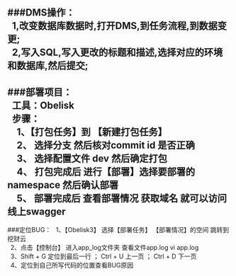 ###DMS操作：  
&ensp;1,改变数据库数据时,打开DMS,到任务流程,到数据变更;   
&ensp;2,写入SQL,写入更改的标题和描述,选择对应的环境和数据库,然后提交;  
--- 
###部署项目：  
&ensp;工具：Obelisk  
&ensp;步骤：  
&ensp;&ensp;1、【打包任务】到 【新建打包任务】  
&ensp;&ensp;2、 选择分支 然后核对commit id 是否正确  
&ensp;&ensp;3、 选择配置文件 dev 然后确定打包  
&ensp;&ensp;4、 打包完成后 进行【部署】选择要部署的namespace 然后确认部署  
&ensp;&ensp;5、 部署完成后 查看部署情况 获取域名 就可以访问线上swagger
---
###定位BUG：
&ensp;1、【Obelisk3】 选择【部署任务】 【部署情况】的空间 跳转到 挖财云  
&ensp;2、点击【控制台】 进入app_log文件夹 查看文件app.log  vi app.log  
&ensp;3、Shift + G 定位到最后一行 ；  Ctrl + U 上一页  ； Ctrl + D 下一页  
&ensp;4、定位到自己所写代码的位置查看BUG原因      